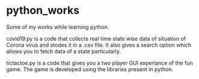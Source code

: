 # python_works
Some of my works while learning python.


covid19.py is a code that collects real time state wise data of situation of Corona virus and stodes it in a .csv file. It also gives a search option which allows you to fetch data of a state particularly.

tictactoe.py is a code that gives you a two player GUI experiance of the fun game. The game is developed using the libraries present in python.


